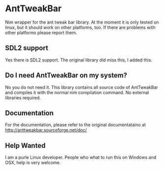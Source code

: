 # AntTweakBar

Nim wrapper for the ant tweak bar library. At the moment it is only tested on linux, but it should work on other platforms, too. If there are problems with other platforms please report them.

## SDL2 support

Yes there is SDL2 support. The original library did miss this, I added this.

## Do I need AntTweakBar on my system?

No you do not need it. This library contains all source code of AntTweakBar and compiles it with the normal nim compilation command. No external libraries required.

## Documentation

For the documentation, please refer to the original documentataino at http://anttweakbar.sourceforge.net/doc/

## Help Wanted

I am a purle Linux developer. People who what to run this on Windows and OSX, help is very welcome. 
